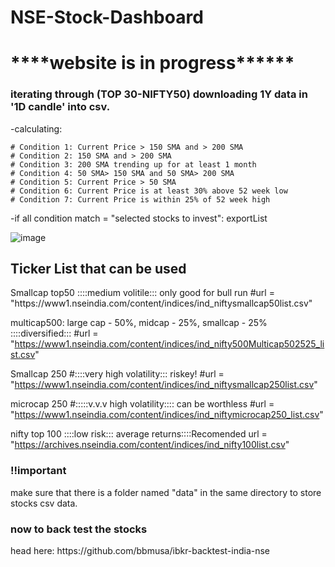 # NSE-Stock-Dashboard
<h1>****website is in progress******</h1>
<h3>iterating through (TOP 30-NIFTY50) downloading 1Y data in '1D candle' into csv.</h3>

-calculating:

	# Condition 1: Current Price > 150 SMA and > 200 SMA
	# Condition 2: 150 SMA and > 200 SMA
	# Condition 3: 200 SMA trending up for at least 1 month
	# Condition 4: 50 SMA> 150 SMA and 50 SMA> 200 SMA
	# Condition 5: Current Price > 50 SMA
	# Condition 6: Current Price is at least 30% above 52 week low
	# Condition 7: Current Price is within 25% of 52 week high

<p>-if all condition match = "selected stocks to invest": exportList</p>


![image](https://user-images.githubusercontent.com/65719349/185805148-6a1de0c1-f105-4af5-8ef1-abbc8f635a01.png)


<h2>Ticker List that can be used</h2>
<p>
Smallcap  top50 ::::medium volitile::: only good for bull run
#url = "https://www1.nseindia.com/content/indices/ind_niftysmallcap50list.csv"

multicap500: large cap - 50%, midcap - 25%, smallcap - 25% ::::diversified::: 
#url = "https://www1.nseindia.com/content/indices/ind_nifty500Multicap502525_list.csv"

Smallcap 250 #::::very high volatility::: riskey!
#url = "https://www1.nseindia.com/content/indices/ind_niftysmallcap250list.csv"

microcap 250 #:::::v.v.v high volatility:::: can be worthless
#url = "https://www1.nseindia.com/content/indices/ind_niftymicrocap250_list.csv"

nifty top 100 ::::low risk::: average returns::::Recomended
url = "https://archives.nseindia.com/content/indices/ind_nifty100list.csv"
</p>


<h3>!!important</h3>
make sure that there is a folder named "data" in the same directory to store stocks csv data.

<h3>now to back test the stocks</h3>
head here: https://github.com/bbmusa/ibkr-backtest-india-nse
